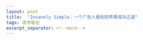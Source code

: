 ```yaml
---
layout: post
title:  "Insanely Simple：一个广告人看到的苹果成功之道"
tags: 读书笔记
excerpt_separator: <!--more-->
---
```


<head>
    <script src="https://cdn.mathjax.org/mathjax/latest/MathJax.js?config=TeX-AMS_SVG" type="text/javascript"></script>
    <script type="text/x-mathjax-config">
        MathJax.Hub.Config({
            jax: ["input/TeX","output/SVG"],
            tex2jax: {
            skipTags: ['script', 'noscript', 'style', 'textarea', 'pre'],
            inlineMath: [['$','$']]
            
            }
        });
    </script>
</head>


「Insanely Simple: The obsession that drives apple's success」 是由肯·西格尔（Ken Segall）所著，这本书从他的视角讲述了苹果公司的简单哲学如何成为其成功的核心驱动力。肯·西格尔是一位前广告行业的执行人员，曾经在苹果公司的广告代理机构工作过多年，并参与了包括“Think Different”在内的多个著名广告活动和苹果产品的品牌推广。
<!--more-->
但值得注意的是
1. 西格尔的论点很大程度上基于他个人在苹果公司的经历和观察。尽管这些经历非常宝贵，但它们仍然是主观的并可能反映了他个人的偏差。
2. 他将苹果的成功过分归功于对简单性的追求，在某些情况下有些过于牵强。
3. 时间的局限性：成文于2012 年，近十年苹果的发展可能不能完全归功于对 simplicity（简单性）的追求。

然而，文中对乔布斯工作的细节的描述、以及作者对做事方式的若干总结，对我仍有较大的启发性。

# Take-Aways
> Steve had rejected their work - not because it was bad, but because in some way it failed to distill the idea to its essence. It took a turn when it should have traveled a straight line.

事情的背景是包装设计团队为一个产品设计了两个包装。


> Blunt is Simplicity. Meandering is Complexity.

直白地表述，跟字节的“坦诚清晰”原则是一样，对立面是说话绕弯子。

> He ran his business as if there were precious little time to waste, which well reflected the reality for Apple—as surely it does for any company serious about competing.

做事情应该有的态度。

> For Steve Jobs, that T-shirt wasn’t nearly tough enough. His standards simply weren’t negotiable. Though it can make people uncomfortable, or make them say unflattering things behind your back, you can’t let yourself be talked into going along with something when you know it can be better.

乔布斯的严格是出了名的，后面会多次提到：不妥协。对应字节的“追求极致”。

> Simplicity’s Best Friend: Small Groups of Smart People. What Lorrie experienced was the strict enforcement of one of Simplicity’s most important rules: Start with small groups of smart people—and keep them small. Every time the body count goes higher, you’re simply inviting Complexity to take a seat at the table. 1.Throw out the least necessary person at the table. 2. Walk out of this meeting if it lasts more than 30 minutes. 3. Do something productive today to make up for the time you spent here.

小而精的团队能快速移动，快速纠偏。此段的背景是一个不必要的人出现在会议上，被迅速清出去了。

> This is part of the challenge that we non-Steves must face. Most of us aren’t comfortable with the idea of turning into coldhearted control freaks, but we also know that we sometimes need to be tough to keep projects on track.
True.

> The quality of work resulting from a project increases in direct proportion to the degree of involvement by the ultimate decision maker.
Also True.

> The quality of work resulting from a project is inversely proportional to the number of people involved in the project.

> “I don’t want someone guessing what I’m going to like or not like,” Steve explained on more than one occasion. “Maybe I’ll see a spark in there that nobody else sees.” 
亲临一线捕捉所有细节。


> People think focus means saying yes to the thing you’ve got to focus on. But that’s not what it means at all. It means saying no to the hundred other good ideas that there are. You have to pick carefully. I’m actually as proud of the things we haven’t done as the things we have done. Innovation is saying no to a thousand things.

抛弃傻点子是更难的，每天都有很多点子出现，必须在筛选点子的过程里精益求精。对一个问题出现的第一个点子往往是错的，起码是不完备的。

> Intel’s approach seemed based on the premise that a single bad idea would bring down the empire. Apple’s approach embraced the idea that it’s okay to make a mistake, that it’s better to shoot for the stars and fall short on occasion than to burden itself with processes that drain the creativity from its ads.

> And it was pretty convincing proof: The more things you ask people to focus on, the fewer they’ll remember. Lee’s argument was that if we want to give people a good reason to check out an iMac, we should pick the most compelling feature and present it in the most compelling way.

> To achieve great things, two things are needed; a plan, and not quite enough time.

> Target-wise Apple needed to reach three different groups of people. First were those who remembered the great Apple of old but whose opinions of the brand had faded along with Apple’s success. Second was the new generation of users who were young enough that they’d only known one Apple—the anemic one.

客群的定位，对中台团队也很重要。

> Apple wasn’t for everybody; it was for those who valued creative thinking.

> And so we wanted to find a way to communicate this. And what we have is something that I am very moved by. It honors those people who have changed the world. Some of them are living; some of them are not. But the ones that aren’t, as you’ll see—you know that if they ever used a computer, it would have been an Apple.

广告的管用讨论，与目标形象构建关联。


> It was “As long as you’ve got new ideas to share, you are free to re-present the old one.” 

背景是iMac命名第一次被否了，但他们没放弃，后面又借机提了一次，但必须有其他点子做陪衬。

> There was no slide show, no leave-behind, no formalized strategy. It was just a conversation. Sometimes the product was in the room with us, sometimes not. Steve would just share his point of view about why the product existed, how it worked and what set it apart. When necessary, he’d jump to the whiteboard to illustrate his point. In effect, Steve acted as his own slide show. There was no more efficient way to hear about the philosophy behind a product than to hear it from the CEO himself.

想法是聊出来的。

> What Steve didn’t need at that point was a formal presentation. In effect, he was saying, “Please stop being ad agency guys and just talk to me.” Simplicity is in a hurry. It wants to cut to the chase and concentrate on the important stuff. No insult to you and all the time you’ve spent preparing that convincing speech, but much of what you’re about to say is likely superfluous. Many people incorrectly assume that by increasing the word count they will demonstrate their smarts, when the opposite is almost always closer to reality. Those who know how to communicate with brevity are the ones who come across as smarter and are more appreciated by executives who value their time. To Steve, the meeting we started to have was something that happens when big companies deal with big agencies. The setup part came across as a form of manipulation. He wanted to judge our ideas on their merits, not on our opinion of how he should react. The more formal the presentation, the more suspicious Steve seemed to get. There’s a thin line between leading clients to a conclusion and treating them like idiots. There was probably a bit of that in Steve’s reaction to “being led” as well. The best approach with Steve was to just lay the facts on the table and start the discussion. That was the time to express your opinion and push for the conclusion you believed in. In many ways, a formal presentation creates a barrier. Just because it ends with “Any questions?” does not mean it promotes conversation. At the end of the day, most businesses come down to relationships. A less formal pre-sentation with honest debate is the way to strengthen your relationships—and get better results. The informality of Steve’s conference room style was based on the fact that he considered most meetings to be brainstorming sessions. Even if you brought finished work to the meeting to share, it would be discussed and dissected before you left the room. The only time Steve believed in making a formal presentation was when he was onstage unveiling a new Apple product. Apple’s launch events were painstakingly choreographed and rehearsed to the nanosecond. There was a backup plan for everything that might possibly go wrong. But even in an onstage production so perfectly planned, the informal Steve could easily be seen. If you were to look at a slide show that accompanied one of Steve’s onstage presentations without Steve’s persona to walk you through it, you’d be surprised how utterly simple it is. It’s straightforward to a fault. Absolutely, Steve’s purpose was to steer the audience toward the conclusion he wished, but he did so in the most direct way. In fact, in many ways he followed the traditional presentation playbook: Lay out the agenda, lay out the facts for each topic, then summarize each topic before moving on to the next. At the end of the show, he’d summarize the high points of the entire show all over again. If he had a thought he wanted to stick with you, he’d repeat it. Over and over. Steve was relentless about rehearsing and tweaking his big product unveilings for days and weeks, to make sure the world saw what he wanted it to see. In that sense, these events were formal. However, Steve wasn’t a polished presenter in the traditional sense. He didn’t stand erect, speak slowly, and enunciate like he’d just come from presentation class. He spoke more like a passionate twenty-year-old with the wisdom of a fifty-year-old. What made people relate to him was that despite all the rehearsing (and to some degree, because of it), he still came across more like the guy in the conference room than the CEO onstage.

这段比较长，但我还是摘下来了：能激发谈论的是事实， 而不是展示包装后结果后面跟一句：Any Questions?

> The informality of Steve’s conference room style was based on the fact that he considered most meetings to be brainstorming sessions.

> Well, maniacal tyranny is in the eye of the beholder. No one denies that Steve was incredibly demanding, relentlessly tough, and, in certain moments of passion, outright scary. His bottom line was that the ship had to be moving forward every day. If you weren’t helping, that’s when you got in trouble.


> That last qualification is one that Steve Jobs used to talk about all the way back at NeXT. He made it a point to say that in the technology business, the only truly meaningful change is a 10x improvement over what came before.

马斯克也说过。


> It’s really hard to design products by focus groups. A lot of times, people don’t know what they want until you show it to them.

> Apple isn’t interested in ideas that try to please everyone. Those are the ideas that end up stripped of their character, feeling calculated and worst of all—less human.


> It’s made me wary whenever I hear the word “no.” For the sake of Simplicity, it’s a good idea to probe thoroughly when you run into a negative response. It might just be that you’re asking someone to go above and beyond what’s normal—but that’s how you get above-normal results. If there are rules, chances are they can be broken. If you let someone off the hook, it’s your idea that will be diminished in the end.

If there are rules, chances are they can be broken. 不找借口，先想办法，也是我比较看重的，只是 push 的没那么强。（但这里已经跟 simplicity 没啥关系了）


> The Apple designers recognized that when the vendor said, “It can’t be done,” what he really meant was that it couldn’t be done without extraordinary effort.

世上无难事。

> Windows users streaming into the Apple camp. When Steve Jobs returned to Apple in 1997, he told Apple’s employees that they had to change their thinking. In another great moment for Simplicity, Steve summed it up by saying, “We have to get it out of our heads that for us to win, Microsoft has to lose.” He went on to say, “The battle for the desktop is over. And we lost.”

一个反面思考的案例。苹果要赢的微软必须输，但按常识思考，微软不太能输。

> However, what you can do is normally quite enough. You can make sure that when you move your ideas forward, you leave nothing to chance. This means erring on the side of overkill. By not restraining yourself, by using only the most potent weapons in your arsenal, you’ll give your ideas the greatest chance of survival. Think of it as a war (because it is) and move ahead with all the grace of a military commander—by using overwhelming force.

全力以赴。 Use Overwhelming Force. Use every available weapon.

> Every new plan and every new idea needs to break through a layer of resistance. That layer could be the naysayers who don’t wish to change the status quo, those who believe it can’t be done, or those who simply don’t have the level of commitment required to expend the effort.

> When you first start off trying to solve a problem, the first solutions you come up with are very complex, and most people stop there. But if you keep going, and live with the problem and peel more layers of the onion off, you can oftentimes arrive at some very elegant and simple solutions. 

很骄傲的讲我按这个路线做成过事。

> Sometimes when you innovate, you make mistakes. It is best to admit them quickly, and get on with improving your other innovations.

> Don’t allow the discouragement of others to force compromise upon your ideas. Push. If you can’t get satisfaction with one person or vendor, move to another. If there was one area in which Steve Jobs had a well-deserved reputation for being impossible, this was it. He was relentless about executing ideas and demanding that people perform.

方文山给300个专业人士寄送了歌词，人十我百，在读博时idea的负向反馈中已经习得这个技能了。
